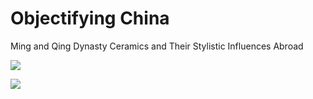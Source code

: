 # Objectifying China  

Ming and Qing Dynasty Ceramics and Their Stylistic Influences Abroad  

![](https://cdn-mineru.openxlab.org.cn/result/2025-07-27/26ec8c02-599c-4b79-9876-e092d6287e02/14b58e928c3bb1a399943c62955a723978986543368b429df3a77bc64a31b644.jpg)  

![](https://cdn-mineru.openxlab.org.cn/result/2025-07-27/26ec8c02-599c-4b79-9876-e092d6287e02/4b5662d6a1a0dddb74b394bba339729de7672dcc651eb317c675cd2933bfb1be.jpg)